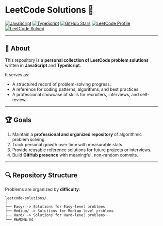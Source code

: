 # LeetCode Solutions 🧩

[![JavaScript](https://img.shields.io/badge/JavaScript-F7DF1E?logo=javascript&logoColor=black)](https://developer.mozilla.org/en-US/docs/Web/JavaScript)
[![TypeScript](https://img.shields.io/badge/TypeScript-3178C6?logo=typescript&logoColor=white)](https://www.typescriptlang.org/)
[![GitHub Stars](https://img.shields.io/github/stars/AhmedEl-hadad/leetcode-solutions?style=social)](https://github.com/AhmedEl-hadad/leetcode-solutions/stargazers)
[![LeetCode Profile](https://img.shields.io/badge/LeetCode_Profile-FFA116?logo=leetcode&logoColor=white)](https://leetcode.com/u/Ahmed_Elhadad/)
[![LeetCode Solved](https://img.shields.io/badge/Solved_Problems-🔄_Auto_Update-orange?style=flat)](https://leetcode.com/u/Ahmed_Elhadad/)

---

## 📌 About

This repository is a **personal collection of LeetCode problem solutions** written in **JavaScript** and **TypeScript**.  

It serves as:
- A structured record of problem-solving progress.
- A reference for coding patterns, algorithms, and best practices.
- A professional showcase of skills for recruiters, interviews, and self-review.

---

## 🏆 Goals

1. Maintain a **professional and organized repository** of algorithmic problem solving.
2. Track personal growth over time with measurable stats.
3. Provide reusable reference solutions for future projects or interviews.
4. Build **GitHub presence** with meaningful, non-random commits.

---

## 🔍 Repository Structure

Problems are organized by **difficulty**:


```
leetcode-solutions/
│
├── Easy/ -> Solutions for Easy-level problems
├── Medium/ -> Solutions for Medium-level problems
├── Hard/ -> Solutions for Hard-level problems
└── README.md
```
